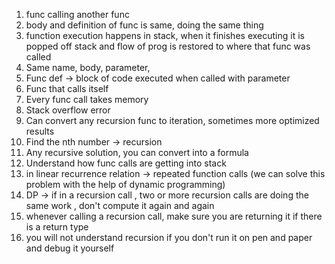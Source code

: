 1. func calling another func
2. body and definition of func is same, doing the same thing
3. function execution happens in stack, when it finishes executing it is popped off stack and flow of prog is restored to where that func was called
4. Same name, body, parameter, 
5. Func def -> block of code executed when called with parameter
6. Func that calls itself
7. Every func call takes memory
8. Stack overflow error
9. Can convert any recursion func to iteration, sometimes more optimized results
10. Find the nth number -> recursion
11. Any recursive solution, you can convert into a formula
12. Understand how func calls are getting into stack
13. in linear recurrence relation -> repeated function calls (we can solve this problem with the help of dynamic programming)
14. DP -> if in a recursion call , two or more recursion calls are doing the same work , don't compute it again and again
15. whenever calling a recursion call, make sure you are returning it if there is a return type
16. you will not understand recursion if you don't run it on pen and paper and debug it yourself

